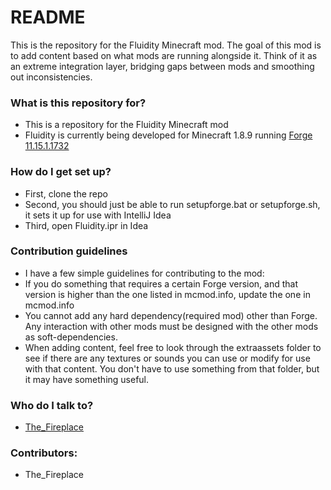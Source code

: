 # README #

This is the repository for the Fluidity Minecraft mod. The goal of this mod is to add content based on what mods are running alongside it. Think of it as an extreme integration layer, bridging gaps between mods and smoothing out inconsistencies.

### What is this repository for? ###

* This is a repository for the Fluidity Minecraft mod
* Fluidity is currently being developed for Minecraft 1.8.9 running [Forge 11.15.1.1732](http://adfoc.us/serve/sitelinks/?id=271228&url=http://files.minecraftforge.net/maven/net/minecraftforge/forge/1.8.9-11.15.1.1732/forge-1.8.9-11.15.1.1732-mdk.zip)

### How do I get set up? ###

* First, clone the repo
* Second, you should just be able to run setupforge.bat or setupforge.sh, it sets it up for use with IntelliJ Idea
* Third, open Fluidity.ipr in Idea

### Contribution guidelines ###

* I have a few simple guidelines for contributing to the mod:
* If you do something that requires a certain Forge version, and that version is higher than the one listed in mcmod.info, update the one in mcmod.info
* You cannot add any hard dependency(required mod) other than Forge. Any interaction with other mods must be designed with the other mods as soft-dependencies.
* When adding content, feel free to look through the extraassets folder to see if there are any textures or sounds you can use or modify for use with that content. You don't have to use something from that folder, but it may have something useful.

### Who do I talk to? ###

* [The_Fireplace](http://www.minecraftforum.net/members/The_Fireplace)

### Contributors: ###
* The_Fireplace